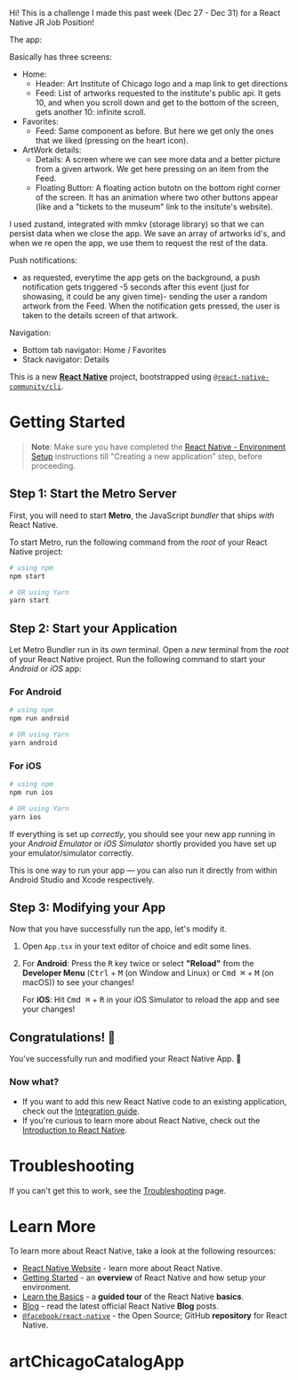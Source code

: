Hi! This is a challenge I made this past week (Dec 27 - Dec 31) for a React Native JR Job Position!

The app:

Basically has three screens:
- Home:
   - Header: Art Institute of Chicago logo and a map link to get directions
   - Feed: List of artworks requested to the institute's public api. It gets 10, and when you scroll down and get to the bottom of the screen, gets another 10: infinite scroll.
- Favorites:
   - Feed: Same component as before. But here we get only the ones that we liked (pressing on the heart icon).
- ArtWork details:
   - Details: A screen where we can see more data and a better picture from a given artwork. We get here pressing on an item from the Feed.
   - Floating Button: A floating action butotn on the bottom right corner of the screen. It has an animation where two other buttons appear (like and a "tickets to the museum" link to the insitute's website).

I used zustand, integrated with mmkv (storage library) so that we can persist data when we close the app. We save an array of artworks id's, and when we re open the app, we use them to request the rest of the data.

Push notifications:
- as requested, everytime the app gets on the background, a push notification gets triggered -5 seconds after this event (just for showasing, it could be any given time)- sending the user a random artwork from the Feed. When the notification gets pressed, the user is taken to the details screen of that artwork.

Navigation:
- Bottom tab navigator: Home / Favorites
- Stack navigator: Details



This is a new [**React Native**](https://reactnative.dev) project, bootstrapped using [`@react-native-community/cli`](https://github.com/react-native-community/cli).

# Getting Started

>**Note**: Make sure you have completed the [React Native - Environment Setup](https://reactnative.dev/docs/environment-setup) instructions till "Creating a new application" step, before proceeding.

## Step 1: Start the Metro Server

First, you will need to start **Metro**, the JavaScript _bundler_ that ships _with_ React Native.

To start Metro, run the following command from the _root_ of your React Native project:

```bash
# using npm
npm start

# OR using Yarn
yarn start
```

## Step 2: Start your Application

Let Metro Bundler run in its _own_ terminal. Open a _new_ terminal from the _root_ of your React Native project. Run the following command to start your _Android_ or _iOS_ app:

### For Android

```bash
# using npm
npm run android

# OR using Yarn
yarn android
```

### For iOS

```bash
# using npm
npm run ios

# OR using Yarn
yarn ios
```

If everything is set up _correctly_, you should see your new app running in your _Android Emulator_ or _iOS Simulator_ shortly provided you have set up your emulator/simulator correctly.

This is one way to run your app — you can also run it directly from within Android Studio and Xcode respectively.

## Step 3: Modifying your App

Now that you have successfully run the app, let's modify it.

1. Open `App.tsx` in your text editor of choice and edit some lines.
2. For **Android**: Press the <kbd>R</kbd> key twice or select **"Reload"** from the **Developer Menu** (<kbd>Ctrl</kbd> + <kbd>M</kbd> (on Window and Linux) or <kbd>Cmd ⌘</kbd> + <kbd>M</kbd> (on macOS)) to see your changes!

   For **iOS**: Hit <kbd>Cmd ⌘</kbd> + <kbd>R</kbd> in your iOS Simulator to reload the app and see your changes!

## Congratulations! :tada:

You've successfully run and modified your React Native App. :partying_face:

### Now what?

- If you want to add this new React Native code to an existing application, check out the [Integration guide](https://reactnative.dev/docs/integration-with-existing-apps).
- If you're curious to learn more about React Native, check out the [Introduction to React Native](https://reactnative.dev/docs/getting-started).

# Troubleshooting

If you can't get this to work, see the [Troubleshooting](https://reactnative.dev/docs/troubleshooting) page.

# Learn More

To learn more about React Native, take a look at the following resources:

- [React Native Website](https://reactnative.dev) - learn more about React Native.
- [Getting Started](https://reactnative.dev/docs/environment-setup) - an **overview** of React Native and how setup your environment.
- [Learn the Basics](https://reactnative.dev/docs/getting-started) - a **guided tour** of the React Native **basics**.
- [Blog](https://reactnative.dev/blog) - read the latest official React Native **Blog** posts.
- [`@facebook/react-native`](https://github.com/facebook/react-native) - the Open Source; GitHub **repository** for React Native.
# artChicagoCatalogApp
